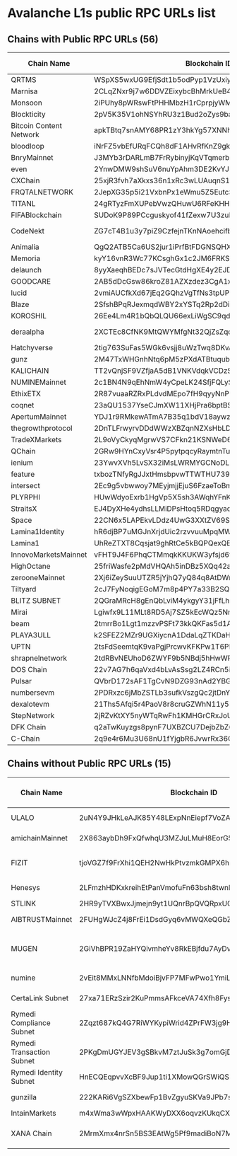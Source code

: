 
# Avalanche L1s public RPC URLs list


## Chains with Public RPC URLs (56)

| Chain Name | Blockchain ID | RPC URL | EVM Chain ID | Blocks Count | Comment |
|------------|---------------|---------|--------------|-------------|---------|
| QRTMS | WSpXS5wxUG9EfjSdt1b5odPyp1VzUxiyWJvPzwVsWmtnJ2wN6 | https://subnets.avax.network/qr0618t2ms/mainnet/rpc | 86611 | 0+ |  |
| Marnisa | 2CLqZNxr9j7w6DDVZEixybcBhMrkUeB4Vff3HLrfF1fuS7M6FK | https://subnets.avax.network/marnisa/mainnet/rpc | 5419 | 100+ |  |
| Monsoon | 2iPUhy8pWRswFtPHHMbzH1rCprpjyWMHCs8RHtazJsmxFw92vK | https://meganode.solokhin.com/ext/bc/2iPUhy8pWRswFtPHHMbzH1rCprpjyWMHCs8RHtazJsmxFw92vK/rpc | 100610 | 10+ |  |
| Blockticity | 2pV5K35V1ohNSYhRU3z1Bud2oZys9bak7QYcmvbVvnieh4FJXc | https://subnets.avax.network/btic/mainnet/rpc | 28530 | 10k+ |  |
| Bitcoin Content Network | apkTBtq7snAMY68PR1zY3hkYg57XNNh3eFuHWuuHbF6m8nK7i | https://meganode.solokhin.com/ext/bc/apkTBtq7snAMY68PR1zY3hkYg57XNNh3eFuHWuuHbF6m8nK7i/rpc | 71932 | 10+ |  |
| bloodloop | iNrFZ5vbEfURqFCQh8dF1AHvRfKnZ9gk9ksRgMHDKy4AfyYwA | https://meganode.solokhin.com/ext/bc/iNrFZ5vbEfURqFCQh8dF1AHvRfKnZ9gk9ksRgMHDKy4AfyYwA/rpc | 578 | 100+ |  |
| BnryMainnet | J3MYb3rDARLmB7FrRybinyjKqVTqmerbCr9bAXDatrSaHiLxQ | https://meganode.solokhin.com/ext/bc/J3MYb3rDARLmB7FrRybinyjKqVTqmerbCr9bAXDatrSaHiLxQ/rpc | 836 | 100k+ | 8 hours left to sync, waing. TODO: remove this comment. |
| even | 2YnwDMW9shSuV6nuYpAhm3DE2KvYJP2GFDvUde6XG8jE5gxvpL | https://subnets.avax.network/even/mainnet/rpc | 33345 | 100k+ |  |
| CXChain | 25xjR3fvh7aXkxs36n1xRc3wLUAuqnS1wBxJD1BC4z3y6mHsEV | https://subnets.avax.network/cx/mainnet/rpc | 737373 | 100+ |  |
| FRQTALNETWORK | 2JepXG35p5i21VxbnPx1eWmu5Z5EutcSXVAtcisBBJPTYzAVmB | https://subnets.avax.network/frqtalnet/mainnet/rpc | 62789 | 10+ |  |
| TITANL | 24gRTyzFmXUPebVwzQHuwU6RFeKHHDxRftRVaSAe7MHRXWxZ4S | https://subnets.avax.network/titan/mainnet/rpc | 84358 | 10+ |  |
| FIFABlockchain | SUDoK9P89PCcguskyof41fZexw7U3zubDP2DZpGf3HbFWwJ4E | https://subnets.avax.network/fifa/mainnet/rpc | 13322 | 100k+ |  |
| CodeNekt | ZG7cT4B1u3y7piZ9CzfejnTKnNAoehcifbJWUwBqgyD3RuEqK | https://rpc-codenekt-mainnet.cogitus.io/ext/bc/ZG7cT4B1u3y7piZ9CzfejnTKnNAoehcifbJWUwBqgyD3RuEqK/rpc | 235235 | 0+ |  |
| Animalia | QgQ2ATB5Ca6US2jur1iPrfBtFDGNSQHXcnSzfv19ZZ2vLZSrk | https://subnets.avax.network/animalia/mainnet/rpc | 8787 | 0+ |  |
| Memoria | kyY16vnR3Wc77KCsghGx1c2JM6FRKSP4EUxdfe19qE2az5TPC | https://subnets.avax.network/memoria/mainnet/rpc | 1888 | 1k+ |  |
| delaunch | 8yyXaeqhBEDc7sJVTecGtdHgXE4y2EJD228SaVvEsU6ZU3Kuv | https://subnets.avax.network/delaunch/mainnet/rpc | 96786 | 10+ |  |
| GOODCARE | 2AB5dDcGsw86kroZ81AZXzdez3CgA1x9uXkyQDhxr98hjrkVhu | https://subnets.avax.network/goodcare/mainnet/rpc | 741741 | 100+ |  |
| lucid | 2vmiAUCfkXd67jEq2GQhzVgTfNs3tpUP89agEEvnRK7urMVpjb | https://subnets.avax.network/lucid/mainnet/rpc | 62521 | 10+ |  |
| Blaze | 2SfshBPqRJexmqdWBY2xYSTq2Rp2dDisuax7nQB6GyNqPjSWWY | https://subnets.avax.network/blaze/mainnet/rpc | 46975 | 0+ |  |
| KOROSHIL | 26Ee4Lm4R1bQbQLQU66exLiWgSC9qdDPJCvFpzVsd3raLrHBGZ | https://subnets.avax.network/koroshi/mainnet/rpc | 379 | 100k+ |  |
| deraalpha | 2XCTEc8CfNK9MtQWYMfgNt32QjZsZqq92LH7eTV5xY8YjY44du | https://meganode.solokhin.com/ext/bc/2XCTEc8CfNK9MtQWYMfgNt32QjZsZqq92LH7eTV5xY8YjY44du/rpc | 20250320 | 1m+ | also https://rpc1.derachain.com/ext/bc/2XCTEc8CfNK9MtQWYMfgNt32QjZsZqq92LH7eTV5xY8YjY44du/rpc |
| Hatchyverse | 2tig763SuFas5WGk6vsjj8uWzTwq8DKvAN8YgeouwFZe28XjNm | https://meganode.solokhin.com/ext/bc/2tig763SuFas5WGk6vsjj8uWzTwq8DKvAN8YgeouwFZe28XjNm/rpc | 8198 | 10k+ |  |
| gunz | 2M47TxWHGnhNtq6pM5zPXdATBtuqubxn5EPFgFmEawCQr9WFML | https://subnets.avax.network/gunzilla/mainnet/rpc | 43419 | 1m+ |  |
| KALICHAIN | TT2vQnjSF9VZfjaA5dB1VNKVdqkVCDzSncxaMcGVwYedGaMG3 | https://subnets.avax.network/kalichain/mainnet/rpc | 6533 | 100k+ |  |
| NUMINEMainnet | 2c1BN4N9qEhNmW4yCpeLK24SfjFQLyS1Z7FtgRDaYxZWFUUKxf | https://subnets.avax.network/numi/mainnet/rpc | 8021 | 10k+ |  |
| EthixETX | 2R87vuaaRZRxPLdvdMEpo7fH9qyyNnP34h4nyxuwq8sKkQ1GaE | https://subnets.avax.network/etx/mainnet/rpc | 389 | 10+ |  |
| coqnet | 23aQU1537YseCJmXW11XHjPra6bptBSps5D4xXupt8hN2QUeaG | https://subnets.avax.network/coqnet/mainnet/rpc | 42069 | 1m+ |  |
| ApertumMainnet | YDJ1r9RMkewATmA7B35q1bdV18aywzmdiXwd9zGBq3uQjsCnn | https://meganode.solokhin.com/ext/bc/YDJ1r9RMkewATmA7B35q1bdV18aywzmdiXwd9zGBq3uQjsCnn/rpc | 2786 | 1m+ |  |
| thegrowthprotocol | 2DnTLFrwyrvDDdWWzXBZqnNZXsHbLDGBU2kkrenaF5M5xFgbDY | https://subnets.avax.network/tgp/mainnet/rpc | 61587 | 1m+ |  |
| TradeXMarkets | 2L9oVyCkyqMgrwVS7CFkn21KSNWeD67dH6uzjw3LF6ErDhzAjK | https://subnets.avax.network/trx/mainnet/rpc | 21024 | 1m+ |  |
| QChain | 2GRw9HYnCxyVsr4P5pytpqcyRaymtnTuu1oZhuSWcP4DfJxojy | https://subnets.avax.network/qchain/mainnet/rpc | 12150 | 1m+ |  |
| ienium | 23YwvXVh5LvSX32iMsLWRMYGCNoDLDrZye16i1KQQWZZFb3QzK | https://meganode.solokhin.com/ext/bc/23YwvXVh5LvSX32iMsLWRMYGCNoDLDrZye16i1KQQWZZFb3QzK/rpc | 2345 | 100+ |  |
| feature | txbozTNfyRgJJxtHmsbpvwTTWTHU739z7pX7qKdhJVxHC2MAk | https://subnets.avax.network/feature/mainnet/rpc | 33311 | 1k+ |  |
| intersect | 2Ec9g5vbwwoy7MEyjmjjEjuS6FzaeToBm1KVbvDU6HeKsSNVTF | https://subnets.avax.network/intersect/mainnet/rpc | 1216 | 100k+ |  |
| PLYRPHI | HUwWdyoExrb1HgVp5X5sh3AWqhYFnKkfXBfGmGL3qjDsnMoR4 | https://subnets.avax.network/plyr/mainnet/rpc | 16180 | 100k+ |  |
| StraitsX | EJ4DyXHe4ydhsLLMiDPsHtoq5RDqgyao6Lwb9znKhs59q4NQx | https://subnets.avax.network/straitsx/mainnet/rpc | 5566 | 100k+ |  |
| Space | 22CN6x5LAPEkvLDdz4UwG3XXtZV69Su3bcspiYtkF9k5f9rcCt | https://subnets.avax.network/space/mainnet/rpc | 8227 | 1m+ |  |
| Lamina1Identity | hR6djBP7uMGJnXrjdUic2rzvvuuMpqMWNb5us7j8xgmj6Ck2N | https://subnets.avax.network/lamina1id/mainnet/rpc | 10850 | 10k+ |  |
| Lamina1 | UhReZTXT8Cqsjat9ghRtCe5kBQPQexQB5zG5Fvf3egrdYfyoJ | https://subnets.avax.network/lamina1/mainnet/rpc | 10849 | 1m+ |  |
| InnovoMarketsMainnet | vFHT9J4F6PhqCTMmqkKKUKW3yfsjd6tNvhmcK4MkFa3Pmnnqe | https://subnets.avax.network/innovo/mainnet/rpc | 10036 | 1k+ |  |
| HighOctane | 25friWasfe2pMdVHQAh5inDBz5XQq42a1V8DYqAGnxeKks5Bkp | https://subnets.avax.network/highoctane/mainnet/rpc | 1853 | 1m+ |  |
| zerooneMainnet | 2Xj6iZeySuuUTZR5jYjhQ7yQ84q8AtDWnAJ2vS9BmmXBNJhYD1 | https://subnets.avax.network/zeroonemai/mainnet/rpc | 27827 | 100k+ |  |
| Tiltyard | 2cJ7FyNoqigEGoM7m8p4PY7a33B2SQxV8P7VuUVJZ9y5otyqNS | https://subnets.avax.network/tiltyard/mainnet/rpc | 710420 | 1m+ |  |
| BLITZ SUBNET | 2QGraMRcH8gEnQbLviM4ykgyY31jFfLhaEtEvPHk8q8pPfe7Kj | https://subnets.avax.network/blitz/mainnet/rpc | 1344 | 100k+ |  |
| Mirai | Lgiwfx9L11MLt8RD5Aj7SZ5kEcWQz5NnyCc5hDd5k25J8LoxM | https://meganode.solokhin.com/ext/bc/Lgiwfx9L11MLt8RD5Aj7SZ5kEcWQz5NnyCc5hDd5k25J8LoxM/rpc | 2718 | 100k+ |  |
| beam | 2tmrrBo1Lgt1mzzvPSFt73kkQKFas5d1AP88tv9cicwoFp8BSn | https://subnets.avax.network/beam/mainnet/rpc | 4337 | 1m+ |  |
| PLAYA3ULL | k2SFEZ2MZr9UGXiycnA1DdaLqZTKDaHK7WUXVLhJk5F9DD8r1 | https://subnets.avax.network/playa3ull/mainnet/rpc | 3011 | 1m+ |  |
| UPTN | 2tsFdSeemtqK9vaPgjPrcwvKFKPw1T6PHufaZ26tKbAFSkXPTE | https://node-api.uptn.io/v1/ext/rpc | 6119 | 10m+ |  |
| shrapnelnetwork | 2tdRBvNEUhoD6ZWYF9b5NBdj5hHwWPfvSq1EnzvV8QU2XjLNy9 | https://subnets.avax.network/shrapnel/mainnet/rpc | 2044 | 1m+ |  |
| DOS Chain | 22v7AG7h6qaVxd4bLvAsSsg2LZ4RCn5iVYgFn7a2Fj1LCuYwjv | https://meganode.solokhin.com/ext/bc/22v7AG7h6qaVxd4bLvAsSsg2LZ4RCn5iVYgFn7a2Fj1LCuYwjv/rpc | 7979 | 1m+ |  |
| Pulsar | QVbrD172sAF1TgCvN9DZG93nAd2YBGCJVZP4cngdEKCTy2F9v | https://subnets.avax.network/pulsar/mainnet/rpc | 357 | 10m+ |  |
| numbersevm | 2PDRxzc6jMbZSTLb3sufkVszgQc2jtDnYZGtDTAAfom1CTwPsE | https://meganode.solokhin.com/ext/bc/2PDRxzc6jMbZSTLb3sufkVszgQc2jtDnYZGtDTAAfom1CTwPsE/rpc | 10507 | 100k+ |  |
| dexalotevm | 21Ths5Afqi5r4PaoV8r8cruGZWhN11y5rxvy89K8px7pKy3P8E | https://subnets.avax.network/dexalot/mainnet/rpc | 432204 | 10m+ |  |
| StepNetwork | 2jRZvKtXY5nyWTqRwFh1KMHGrCRxJoULu4r2CsayWRnjdDGbV1 | https://rpc.step.network | 1234 | 10m+ |  |
| DFK Chain | q2aTwKuyzgs8pynF7UXBZCU7DejbZbZ6EUyHr3JQzYgwNPUPi | https://subnets.avax.network/defi-kingdoms/dfk-chain/rpc | 53935 | 10m+ |  |
| C-Chain | 2q9e4r6Mu3U68nU1fYjgbR6JvwrRx36CohpAX5UQxse55x1Q5 | https://meganode.solokhin.com/ext/bc/C/rpc | 43114 | 10m+ |  |


## Chains without Public RPC URLs (15)

| Chain Name | Blockchain ID | EVM Chain ID | Comment |
|------------|---------------|--------------|----------|
| ULALO | 2uN4Y9JHkLeAJK85Y48LExpNnEiepf7VoZAtmjnwDSZzpZcNig | N/A | Looks like https://x.com/ulalo_io. No public mainnet RPC found. |
| amichainMainnet | 2X863aybDh9FxQfwhqU3MZJuLMuH8EorG5j1d14zfWkAdMXPc | N/A | https://x.com/amichain_org Couldn't find an RPC, should ask on twitter, |
| FIZIT | tjoVGZ7f9FrXhi1QEH2NwHkPtvzmkGMPX6hkypYX6gK5YaXxN | N/A | Big corp chain managed by Zeeve, no luck with RPC. Explorer is down https://explorer.fizit.zeeve.net/ |
| Henesys | 2LFmzhHDKxkreihEtPanVmofuFn63bsh8twnRXEbDhBtCJxURB | 68414 | The RPC URL is behind an aggressive Cloudflare Protection |
| STLINK | 2HR9yTVXBwxJjmejn9yt1UQnrBpQVQRpxUQe6YUtEaWh9yqnPN | N/A | Couldn't find any public info about this project. |
| AIBTRUSTMainnet | 2FUHgWJcZ4j8FrEi1DsdGyq6vMWQXeQGbZLuzcU6sFAazvnrYd | N/A | Looks like a japanese company. Probably a private chain. |
| MUGEN | 2GiVhBPR19ZaHYQivmheYv8RkEBjfdu7AyDvSocbWWjR4gz1qf | N/A | Probably a private chain. https://www.avax.network/about/blog/japans-mugen-chain-on-avalanche-records-1m-transactions-in-1-month |
| numine | 2vEit8MMxLNNfbMdoiBjvFP7MFwPwo1YmiLaBBxQU2YRGvdjJx | N/A | Not sure which network is this, looks like NUMINEMainnet is the right one.  |
| CertaLink Subnet | 27xa71ERzSzir2KuPmmsAFkceVA74Xfh8Fys8SrmHjdKyj1vqd | N/A | not connected to enough stake: connected to 60.000000%; required at least 80.000000% |
| Rymedi Compliance Subnet | 2Zqzt687kQ4G7RiWYKypiWrid4ZPrFW3jg9Hy5SmNAVgebB2ph | N/A | See "Rymedi Transaction Subnet" |
| Rymedi Transaction Subnet | 2PKgDmUGYJEV3gSBkvM7ztJuSk3g7omGjDjHdQR28Tv8JSxFBK | N/A | Seems private. Medical stuff managed by Zeeve. |
| Rymedi Identity Subnet | HnECQEqpvvXcBF9Jup1ti1XMowQGrSWiQSkKdwcjxEbzmTHMC | N/A | See "Rymedi Transaction Subnet" |
| gunzilla | 222KARi6VgSZXbewFp1BvZgyuSKVa9JPb7swhbwN9fUHFKgxUD | N/A | Probably a private chain. This is not the main Gunzilla Chain |
| IntainMarkets | m4xWma3wWpxHAAKWyDXX6oqvzKUkqCXnTJTwKmTkReJpcEuS6 | N/A | No public RPC found. |
| XANA Chain | 2MrmXmx4nrSn5BS3EAtWg5Pf9madiBoN7MRaByM88g49VArjDt | N/A | Seems dead, no recent blocks, RPC is not responding. https://8888.snowtrace.io/ Has a dead RPC https://mainnet.xana.net/rpc |
